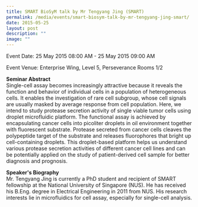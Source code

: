 ```yaml
---
title: SMART BioSyM talk by Mr Tengyang Jing (SMART)
permalink: /media/events/smart-biosym-talk-by-mr-tengyang-jing-smart/
date: 2015-05-25
layout: post
description: ""
image: ""
---
```


Event Date: 25 May 2015 08:00 AM - 25 May 2015 09:00 AM

Event Venue: Enterprise Wing, Level 5, Perseverance Rooms 1/2

**Seminar Abstract**  
Single-cell assay becomes increasingly attractive because it reveals the function and behavior of individual cells in a population of heterogeneous cells. It enables the investigation of rare cell subgroup, whose cell signals are usually masked by average response from cell population. Here, we intend to study protease secretion activity of single viable tumor cells using droplet microfluidic platform. The functional assay is achieved by encapsulating cancer cells into picoliter droplets in oil environment together with fluorescent substrate. Protease secreted from cancer cells cleaves the polypeptide target of the substrate and releases fluorophores that bright up cell-containing droplets. This droplet-based platform helps us understand various protease secretion activities of different cancer cell lines and can be potentially applied on the study of patient-derived cell sample for better diagnosis and prognosis.  
  
**Speaker's Biography**  
Mr. Tengyang Jing is currently a PhD student and recipient of SMART fellowship at the National University of Singapore (NUS). He has received his B.Eng. degree in Electrical Engineering in 2011 from NUS. His research interests lie in microfluidics for cell assay, especially for single-cell analysis.